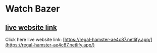 # Watch Bazer
## [live website link](https://regal-hamster-ae4c87.netlify.app/)
Click here live website link: [https://regal-hamster-ae4c87.netlify.app/](https://regal-hamster-ae4c87.netlify.app/)